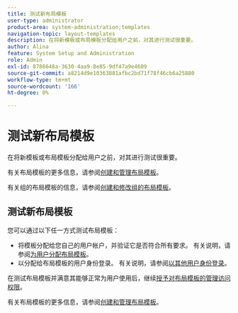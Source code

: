 ```yaml
---
title: 测试新布局模板
user-type: administrator
product-area: system-administration;templates
navigation-topic: layout-templates
description: 在将新模板或布局模板分配给用户之前，对其进行测试很重要。
author: Alina
feature: System Setup and Administration
role: Admin
exl-id: 8786648a-3630-4aa9-8e85-9df47a9e4609
source-git-commit: a8214d9e10363881afbc2bd71f78f46cb6a25880
workflow-type: tm+mt
source-wordcount: '166'
ht-degree: 0%

---
```


# 测试新布局模板

在将新模板或布局模板分配给用户之前，对其进行测试很重要。

有关布局模板的更多信息，请参阅[创建和管理布局模板](../../../administration-and-setup/customize-workfront/use-layout-templates/create-and-manage-layout-templates.md)。

有关组的布局模板的信息，请参阅[创建和修改组的布局模板](../../../administration-and-setup/manage-groups/work-with-group-objects/create-and-modify-a-groups-layout-templates.md)。

## 测试新布局模板

您可以通过以下任一方式测试布局模板：

* 将模板分配给您自己的用户帐户，并验证它是否符合所有要求。 有关说明，请参阅[为用户分配布局模板](../../../administration-and-setup/customize-workfront/use-layout-templates/assign-users-to-layout-template.md#assign)。
* 以分配给布局模板的用户身份登录。 有关说明，请参阅[以其他用户身份登录](../../../administration-and-setup/add-users/create-and-manage-users/log-in-as-another-user.md)。

在测试布局模板并满意其能够正常为用户使用后，继续[授予对布局模板的管理访问权限](../../../administration-and-setup/customize-workfront/use-layout-templates/grant-admin-access-layout-template.md)。

有关布局模板的更多信息，请参阅[创建和管理布局模板](../../../administration-and-setup/customize-workfront/use-layout-templates/create-and-manage-layout-templates.md)。

